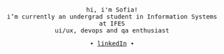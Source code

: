 <p align="center">
   <samp><br>
   hi, i'm Sofia!
   <br>
   i’m currently an undergrad student in Information Systems at IFES <br>
    ui/ux, devops and qa enthusiast
   </samp><br>
<p align="center"><samp> ∙
   <a href="https://www.linkedin.com/in/sofialctv/">linkedIn</a>
   ∙ </samp><br><br>
   
</p>
</p>
